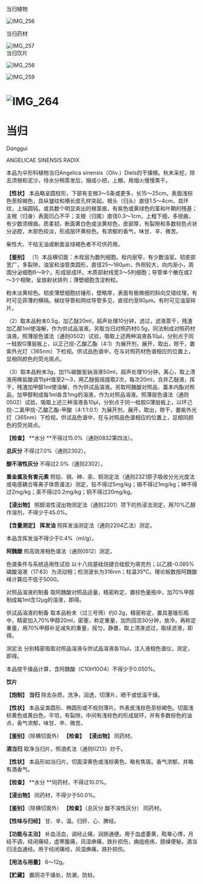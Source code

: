 当归植物

![IMG_256](/medicine-image/dang-gui/1.png)

当归药材

![IMG_257](/medicine-image/dang-gui/2.png)  
当归饮片

![IMG_256](/medicine-image/dang-gui/3.png)

![IMG_259](/medicine-image/dang-gui/4.png)

# ![IMG_264](/medicine-image/dang-gui/5.png)

# ****当归****

Dɑnggui

ANGELICAE SINENSIS RADIX

本品为伞形科植物当归Angelica sinensis（Oliv.）Diels的干燥根。秋末采挖，除去须根和泥沙，待水分稍蒸发后，捆成小把，上棚，用烟火慢慢熏干。

**【性状】** 本品略呈圆柱形，下部有支根3～5条或更多，长15～25cm。表面浅棕色至棕褐色，具纵皱纹和横长皮孔样突起。根头（归头）直径1.5～4cm，具环纹，上端圆钝，或具数个明显突出的根茎痕，有紫色或黄绿色的茎和叶鞘的残基；主根（归身）表面凹凸不平；支根（归尾）直径0.3～1cm，上粗下细，多扭曲，有少数须根痕。质柔韧，断面黄白色或淡黄棕色，皮部厚，有裂隙和多数棕色点状分泌腔，木部色较淡，形成层环黄棕色。有浓郁的香气，味甘、辛、微苦。

柴性大、干枯无油或断面呈绿褐色者不可供药用。

**【鉴别】** （1）本品横切面：木栓层为数列细胞。栓内层窄，有少数油室。韧皮部宽广，多裂隙，油室和油管类圆形，直径25～160μm，外侧较大，向内渐小，周围分泌细胞6～9个。形成层成环。木质部射线宽3～5列细胞；导管单个散在或2～3个相聚，呈放射状排列；薄壁细胞含淀粉粒。

粉末淡黄棕色。韧皮薄壁细胞纺锤形，壁略厚，表面有极微细的斜向交错纹理，有时可见菲薄的横隔。梯纹导管和网纹导管多见，直径约至80μm。有时可见油室碎片。

（2）取本品粉末0.5g，加乙醚20ml，超声处理10分钟，滤过，滤液蒸干，残渣加乙醇1ml使溶解，作为供试品溶液。另取当归对照药材0.5g，同法制成对照药材溶液。照薄层色谱法（通则0502）试验，吸取上述两种溶液各10μl，分别点于同一硅胶G薄层板上，以正己烷-乙酸乙酯（4:1）为展开剂，展开，取出，晾干，置紫外光灯（365nm）下检视。供试品色谱中，在与对照药材色谱相应的位置上，显相同颜色的荧光斑点。

（3）取本品粉末3g，加1\%碳酸氢钠溶液50ml，超声处理10分钟，离心，取上清液用稀盐酸调节pH值至2～3，用乙醚振摇提取2次，每次20ml，合并乙醚液，挥干，残渣加甲醇1ml使溶解，作为供试品溶液。另取阿魏酸对照品、藁本内酯对照品，加甲醇制成每1ml各含1mg的溶液，作为对照品溶液。照薄层色谱法（通则0502）试验，吸取上述三种溶液各10μl，分别点于同一硅胶G薄层板上，以环己烷-二氯甲烷-乙酸乙酯-甲酸（4:1:1:0.1）为展开剂，展开，取出，晾干，置紫外光灯（365nm）下检视。供试品色谱中，在与对照品色谱相应的位置上，显相同颜色的荧光斑点。

**【检查】** **水分 **不得过15.0\%（通则0832第四法）。

**总灰分** 不得过7.0\%（通则2302）。

**酸不溶性灰分** 不得过2.0\%（通则2302）。

**重金属及有害元素** 照铅、镉、砷、汞、铜测定法（通则2321原子吸收分光光度法或电感耦合等离子体质谱法）测定，铅不得过5mg/kg；镉不得过1mg/kg；砷不得过2mg/kg；汞不得过0.2mg/kg；铜不得过20mg/kg。

**【浸出物】** 照醇溶性浸出物测定法（通则2201）项下的热浸法测定，用70\%乙醇作溶剂，不得少于45.0\%。

**【含量测定】** **挥发油** 照挥发油测定法（通则2204乙法）测定。

本品含挥发油不得少于0.4\%（ml/g）。

**阿魏酸** 照高效液相色谱法（通则0512）测定。

色谱条件与系统适用性试验 以十八烷基硅烷键合硅胶为填充剂；以乙腈-0.085\%磷酸溶液（17:83）为流动相；检测波长为316nm；柱温35℃。理论板数按阿魏酸峰计算应不低于5000。

对照品溶液的制备 取阿魏酸对照品适量，精密称定，置棕色量瓶中，加70\%甲醇制成每1ml含12μg的溶液，即得。

供试品溶液的制备 取本品粉末（过三号筛）约0.2g，精密称定，置具塞锥形瓶中，精密加入70\%甲醇20ml，密塞，称定重量，加热回流30分钟，放冷，再称定重量，用70\%甲醇补足减失的重量，摇匀，静置，取上清液滤过，取续滤液，即得。

测定法 分别精密吸取对照品溶液与供试品溶液各10μl，注入液相色谱仪，测定，即得。

本品按干燥品计算，含阿魏酸（C10H10O4）不得少于0.050\%。

**饮片**

**【炮制】** **当归** 除去杂质，洗净，润透，切薄片，晒干或低温干燥。

**【性状】** 本品呈类圆形、椭圆形或不规则薄片。外表皮浅棕色至棕褐色。切面浅棕黄色或黄白色，平坦，有裂隙，中间有浅棕色的形成层环，并有多数棕色的油点，香气浓郁，味甘、辛、微苦。

**【鉴别】**（除横切面外） **【检查】** **【浸出物】** 同药材。

**酒当归** 取净当归片，照酒炙法（通则0213）炒干。

**【性状】** 本品形如当归片。切面深黄色或浅棕黄色，略有焦斑。香气浓郁，并略有酒香气。

**【检查】** **水分 **同药材，不得过10.0\%。

**【浸出物】** 同药材，不得少于50.0\%。

**【鉴别】**（除横切面外） **【检查】**（总灰分 酸不溶性灰分） 同药材。

**【性味与归经】** 甘、辛，温。归肝、心、脾经。

**【功能与主治】** 补血活血，调经止痛，润肠通便。用于血虚萎黄，眩晕心悸，月经不调，经闭痛经，虚寒腹痛，风湿痹痛，跌扑损伤，痈疽疮疡，肠燥便秘。酒当归活血通经。用于经闭痛经，风湿痹痛，跌扑损伤。

**【用法与用量】** 6～12g。

**【贮藏】** 置阴凉干燥处，防潮，防蛀。